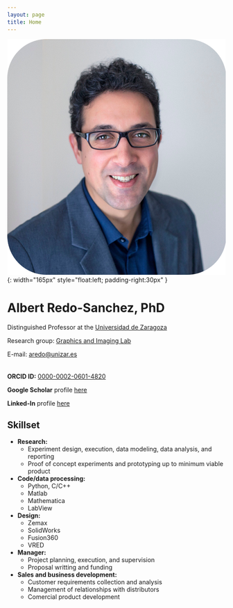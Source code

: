 ```yaml
---
layout: page
title: Home
---
```


![Profile picture](/assets/images/foto_pro.jpg){: width="165px" style="float:left; padding-right:30px" }

# Albert Redo-Sanchez, PhD

Distinguished Professor at the [Universidad de Zaragoza](https://eina.unizar.es/)

Research group: [Graphics and Imaging Lab](https://graphics.unizar.es/)

E-mail: [aredo@unizar.es](mailto:aredo@unizar.es)
\
\
\
**ORCID ID:** [0000-0002-0601-4820](https://orcid.org/0000-0002-0601-4820)

**Google Scholar** profile [here](https://scholar.google.com/citations?user=Wjhap7MAAAAJ&hl=en)

**Linked-In** profile [here](https://www.linkedin.com/in/redosanchez/)


## Skillset

- **Research:**
  - Experiment design, execution, data modeling, data analysis, and reporting
  - Proof of concept experiments and prototyping up to minimum viable product
- **Code/data processing:**
  - Python, C/C++
  - Matlab
  - Mathematica
  - LabView
- **Design:**
  - Zemax
  - SolidWorks
  - Fusion360
  - VRED
- **Manager:**
  - Project planning, execution, and supervision
  - Proposal writting and funding
- **Sales and business development:**
  - Customer requirements collection and analysis
  - Management of relationships with distributors
  - Comercial product development
